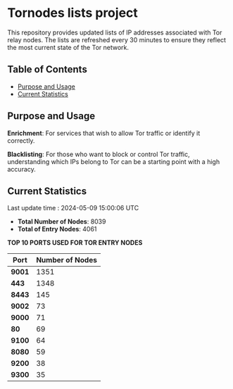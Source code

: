 # Tornodes lists project

This repository provides updated lists of IP addresses associated with Tor relay nodes. The lists are refreshed every 30 minutes to ensure they reflect the most current state of the Tor network.

## Table of Contents

- [Purpose and Usage](#purpose-and-usage)
- [Current Statistics](#current-statistics)


## Purpose and Usage

**Enrichment**: For services that wish to allow Tor traffic or identify it correctly.

**Blacklisting**: For those who want to block or control Tor traffic, understanding which IPs belong to Tor can be a starting point with a high accuracy.

## Current Statistics

Last update time : 2024-05-09 15:00:06 UTC

- **Total Number of Nodes**: 8039
- **Total of Entry Nodes**: 4061

**TOP 10 PORTS USED FOR TOR ENTRY NODES**

| **Port** | **Number of Nodes** |
|------|-----------------|
| **9001**   | 1351  |
| **443**   | 1348  |
| **8443**   | 145  |
| **9002**   | 73  |
| **9000**   | 71  |
| **80**   | 69  |
| **9100**   | 64  |
| **8080**   | 59  |
| **9200**   | 38  |
| **9300**   | 35  |


